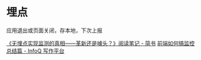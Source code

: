 # 埋点

应用退出或页面关闭，存本地，下次上报

[《无埋点实现监测的真相——革新还是噱头？》阅读笔记 - 简书](https://www.jianshu.com/p/22d8afb34244)
[前端如何搞监控总结篇 - InfoQ 写作平台](https://xie.infoq.cn/article/d68f83f66d64f8a82ee7f8bb1)
